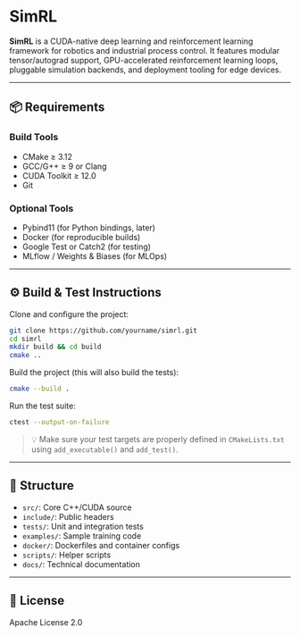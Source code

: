 # SimRL

**SimRL** is a CUDA-native deep learning and reinforcement learning framework for robotics and industrial process control. It features modular tensor/autograd support, GPU-accelerated reinforcement learning loops, pluggable simulation backends, and deployment tooling for edge devices.

---

## 📦 Requirements

### Build Tools
- CMake ≥ 3.12
- GCC/G++ ≥ 9 or Clang
- CUDA Toolkit ≥ 12.0
- Git

### Optional Tools
- Pybind11 (for Python bindings, later)
- Docker (for reproducible builds)
- Google Test or Catch2 (for testing)
- MLflow / Weights & Biases (for MLOps)

---

## ⚙️ Build & Test Instructions

Clone and configure the project:

```bash
git clone https://github.com/yourname/simrl.git
cd simrl
mkdir build && cd build
cmake ..
```

Build the project (this will also build the tests):

```bash
cmake --build .
```

Run the test suite:

```bash
ctest --output-on-failure
```

> 💡 Make sure your test targets are properly defined in `CMakeLists.txt` using `add_executable()` and `add_test()`.

---

## 🧱 Structure

- `src/`: Core C++/CUDA source
- `include/`: Public headers
- `tests/`: Unit and integration tests
- `examples/`: Sample training code
- `docker/`: Dockerfiles and container configs
- `scripts/`: Helper scripts
- `docs/`: Technical documentation

---

## 🔄 License

Apache License 2.0
